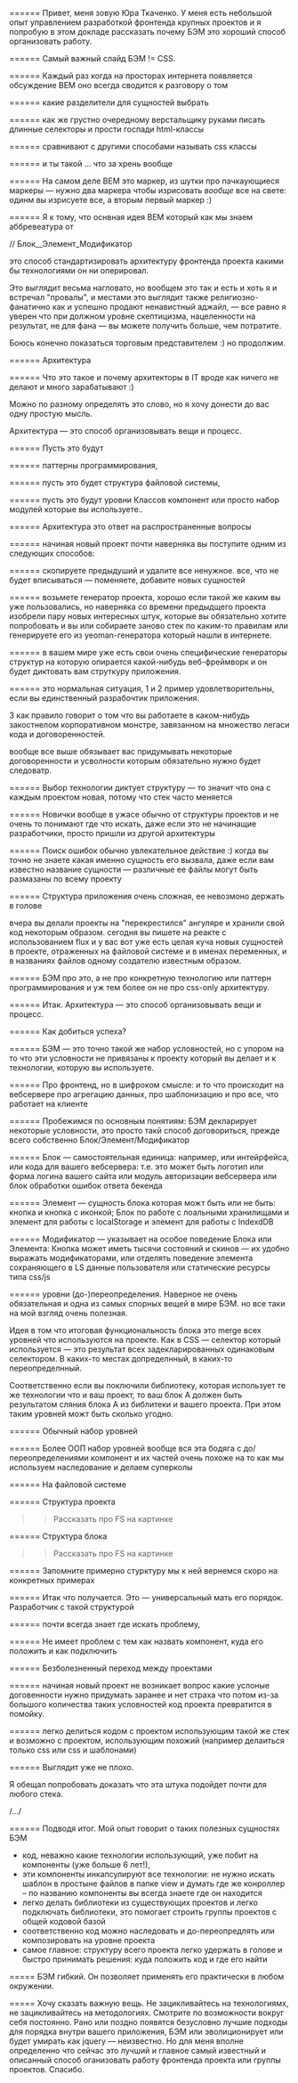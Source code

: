 ======
Привет, меня зовую Юра Ткаченко.
У меня есть небольшой опыт управлением разработкой фронтенда крупных проектов и я попробую в этом докладе рассказать почему БЭМ это хороший способ организовать работу.

======
Самый важный слайд
БЭМ != CSS.

======
Каждый раз когда на просторах интернета появляется обсуждение BEM
оно всегда сводится к разговору о том

======
какие разделители для сущностей выбрать

======
как же грустно очередному верстальщику руками писать длинные селекторы и прости госпади html-классы

======
сравнивают с другими способами называть css классы

======
и ты такой ... что за хрень вообще

======
На самом деле BEM это маркер, из шутки про пачкаующиеся маркеры — нужно два маркера чтобы изрисовать _вообще_ все на свете: одинм вы изрисуете все, а вторым первый маркер :)

======
Я к тому, что оснвная идея BEM который как мы знаем аббревеатура от

// Блок__Элемент_Модификатор

это способ стандартизировать архитектуру фронтенда проекта какими бы технологиями он ни оперировал.

Это выглядит весьма нагловато, но вообщем это так и есть и хоть я и встречал "провалы", и местами это выглядит также религиозно-фанатично как и успешно продают ненавистный аджайл, — все равно я уверен что при должном уровне скептицизма, нацеленности на результат, не для фана — вы можете получить больше, чем потратите.

Боюсь конечно показаться торговым представителем :) но продолжим.

======
Архитектура

======
Что это такое и почему архитекторы в IT вроде как ничего не делают и много зарабатывают :)

Можно по разному определять это слово, но я хочу донести до вас одну простую мысль.

Архитектура — это способ организовывать вещи и процесс.

======
Пусть это будут

======
паттерны программирования,

======
пусть это будет структура файловой системы,

======
пусть это будут уровни Классов компонент или просто набор модулей которые вы используете..

======
Архитектура это ответ на распространенные вопросы

======
начиная новый проект почти наверняка вы поступите одним из следующих способов:

======
скопируете предыдуший и удалите все ненужное. все, что не будет вписываться — поменяете, добавите новых сущностей

======
возьмете генератор проекта, хорошо если такой же каким вы уже пользовались, но наверняка со времени предыдщего проекта изобрели пару новых интересных штук, которые вы обязательно хотите попробовать и вы или собираете заново стек по каким-то правилам или генерируете его из yeoman-генератора который нашли в интернете.

======
в вашем мире уже есть свои очень специфические генераторы структур на которую опирается какой-нибудь веб-фреймворк и он будет диктовать вам струткуру приложения.

======
это нормальная ситуация, 1 и 2 пример удовлетворительны, если вы единственный разрабочтик приложения.

3 как правило говорит о том что вы работаете в каком-нибудь закостнелом корпоративном монстре, завязанном на множество легаси кода и договоренностей.

вообще все выше обязывает вас придумывать некоторые договоренности и усволности которым обязательно нужно будет следоватp.

======
Выбор технологии диктует структуру — то значит что она с каждым проектом новая, потому что стек часто меняется

======
Новички вообще в ужасе обычно от структуры проектов и не очень то понимают где что искать, даже если это не начинащие разработчики, просто пришли из другой архитектуры

======
Поиск ошибок обычно увлекательное действие :) когда вы точно не знаете какая именно сущность его вызвала, даже если вам известно название сущности — различные ее файлы могут быть размазаны по всему проекту

======
Структура приложения очень сложная, ее невозмоно держать в голове

вчера вы делали проекты на "перекрестился" ангуляре и хранили свой код некоторым образом.
сегодня вы пишете на реакте с использованием flux и у вас вот уже есть целая куча новых сущностей в проекте, отраженных на файловой системе и в именах переменных, и в названиях файлов одному создателю известным образом.

======
БЭМ про это, а не про конкретную технологию или паттерн программирования и уж тем более он не про css-only архитектуру.

======
Итак. Архитектура — это способ организовывать вещи и процесс.

======
Как добиться успеха?

======
БЭМ — это точно такой же набор условностей, но с упором на то что эти условности не привязаны к проекту который вы делает и к технологии, которую вы используете.

======
Про фронтенд, но в шифроком смысле: и то что происходит на вебсервере про агрегацию данных, про шаблонизацию и про все, что работает на клиенте

======
Пробежимся по основным понятиям: БЭМ декларирует некоторые условности, это просто такй способ договориться, прежде всего собственно Блок/Элемент/Модификатор

======
Блок — самостоятельная единица: например, или интейрфейса, или кода для вашего вебсервера: т.е. это может быть логотип или форма логина вашего сайта или модуль авторизации вебсервера или блок обработки ошибок ответа бекенда

======
Элемент — сущность блока которая можт быть или не быть: кнопка и кнопка с иконкой; Блок по работе с лоальными хранилищами и элемент для работы с localStorage и элемент для работы с IndexdDB

======
Модификатор — указывает на особое поведение Блока или Элемента: Кнопка может иметь тысячи состояний и скинов — их удобно выражать модификаторами, или отделять поведение элемента сохраняющего в LS данные пользователя или статические ресурсы типа css/js

======
уровни (до-)переопределения. Наверное не очень обязательная и одна из самых спорных вещей в мире БЭМ. но все таки на мой взгляд очень полезная.

Идея в том что итоговая функциональность блока это merge всех уровней что используются на проекте.
Как в CSS — селектор который используется — это результат всех задекларированных одинаковым селектором.
В каких-то местах допределнный, в каких-то переопределнный.

Соответственно если вы поключили библиотеку, которая использует те же технологии что и ваш проект, то ваш блок A должен быть результатом сляния блока А из библитеки и вашего проекта.
При этом таким уровней можт быть сколько угодно.


======
Обычный набор уровней

======
Более ООП набор уровней
вообще вся эта бодяга с до/переопределениями компонент и их частей очень похоже на то как мы используем наследование и делаем суперколы

======
На файловой системе

======
Структура проекта
>> Рассказать про FS на картинке

======
Структура блока
>> Рассказать про FS на картинке

======
Запомните примерно стурктуру мы к ней вернемся скоро на конкретных примерах

======
Итак что получается.
Это — универсальный мать его порядок.
Разработчик с такой структурой

======
почти всегда знает где искать проблему,

======
Не имеет проблем с тем как назвать компонент, куда его положить и как подключить

======
Безболезненный переход между проектами

======
начиная новый проект не возникает вопрос какие услоные договенности нужно придумать заранее и нет страха что потом из-за большого количества таких условностей код проекта превратится в помойку.

======
легко делиться кодом с проектом использующим такой же стек и возможно с проектом, использующим похожий (например делаиться только css или css и шаблонами)

======
Выглядит уже не плохо.

Я обещал попробовать доказать что эта штука подойдет почти для любого стека.

/.../

======
Подводя итог.
Мой опыт говорит о таких полезных сущностях БЭМ
 * код, неважно какие технологии использующий, уже побит на компоненты (уже больше 6 лет!),
 * эти компоненты инкапсулируют все технологии: не нужно искать шаблон в простыне файлов в папке view и думать где же конроллер – по названию компоненты вы всегда знаете где он находится
 * легко делать библиотеки из существующих проектов и легко подключать библиотеки, это помогает строить группы проектов с общей кодовой базой
 * соответственно код можно наследовать и до-переопредлять или композировать на уровне проекта
 * самое главное: структуру всего проекта легко удержать в голове и быстро принимать решения: куда положить код и где его найти

=====
БЭМ гибкий. Он позволяет применять его практически в любом окружении.

=====
Хочу сказать важную вещь. Не зацикливайтесь на технологиямх, не зацикливайтесь на методологиях.
Смотрите по возможности вокруг себя постоянно.
Рано или поздно появятся безусловно лучшие подходы для порядка внутри вашего приложения, БЭМ или эволиционирует или будет умирать как jquery — неизвестно. Но для меня вполне определенно что сейчас это лучший и главное самый известный и описанный способ оганизовать работу фронтенда проекта или группы проектов. Спасибо.
